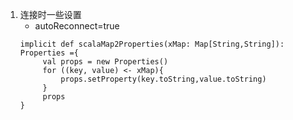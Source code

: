1. 连接时一些设置
   * autoReconnect=true
   ```
   implicit def scalaMap2Properties(xMap: Map[String,String]): Properties ={
        val props = new Properties()
        for ((key, value) <- xMap){
            props.setProperty(key.toString,value.toString)
        }
        props
   }
   ```

